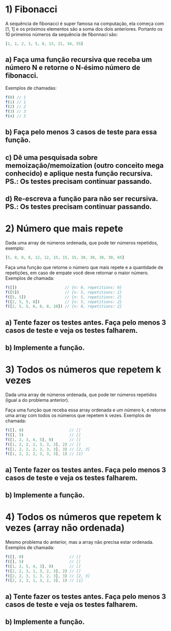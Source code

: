 # 1) Fibonacci
A sequência de fibonacci é super famosa na computação, ela começa com [1, 1] e os próximos elementos são a soma dos dois anteriores. Portanto os 10 primeiros números da sequência de fibonnaci são:

```javascript
[1, 1, 2, 3, 5, 8, 13, 21, 34, 55]
```

## a) Faça uma função recursiva que receba um número N e retorne o N-ésimo número de fibonacci.
Exemplos de chamadas:
```javascript
f(0) // 1
f(1) // 1
f(2) // 2
f(3) // 3
f(4) // 5
```

## b) Faça pelo menos 3 casos de teste para essa função.

## c) Dê uma pesquisada sobre memoização/memoization (outro conceito mega conhecido) e aplique nesta função recursiva. PS.: Os testes precisam continuar passando.

## d) Re-escreva a função para não ser recursiva. PS.: Os testes precisam continuar passando.




# 2) Número que mais repete
Dada uma array de números ordenada, que pode ter números repetidos, exemplo:
```javascript
[5, 8, 8, 8, 12, 12, 15, 15, 15, 30, 30, 30, 30, 65]
```

Faça uma função que retorne o número que mais repete e a quantidade de repetições, em caso de empate você deve retornar o maior número.
Exemplos de chamada:
```javascript
f([])                     // {n: 0, repetitions: 0}
f([5])                    // {n: 5, repetitions: 1}
f([5, 5])                 // {n: 5, repetitions: 2}
f([2, 5, 5, 8])           // {n: 5, repetitions: 2}
f([2, 5, 5, 6, 8, 8, 10]) // {n: 8, repetitions: 2}
```

## a) Tente fazer os testes antes. Faça pelo menos 3 casos de teste e veja os testes falharem.

## b) Implemente a função.




# 3) Todos os números que repetem k vezes
Dada uma array de números ordenada, que pode ter números repetidos (igual a do problema anterior).

Faça uma função que receba essa array ordenada e um número k, e retorne uma array com todos os números que repetem k vezes.
Exemplos de chamada:
```javascript
f([], 0)                    // []
f([], 5)                    // []
f([1, 2, 3, 4, 5], 0)       // []
f([1, 2, 2, 2, 3, 3, 3], 2) // []
f([1, 2, 2, 2, 3, 3, 3], 3) // [2, 3]
f([1, 2, 2, 2, 3, 3, 3], 1) // [1]
```

## a) Tente fazer os testes antes. Faça pelo menos 3 casos de teste e veja os testes falharem.

## b) Implemente a função.


# 4) Todos os números que repetem k vezes (array não ordenada)
Mesmo problema do anterior, mas a array não precisa estar ordenada.
Exemplos de chamada:
```javascript
f([], 0)                    // []
f([], 5)                    // []
f([1, 2, 5, 4, 3], 0)       // []
f([2, 2, 3, 1, 3, 2, 3], 2) // []
f([2, 2, 3, 1, 3, 2, 3], 3) // [2, 3]
f([2, 2, 3, 1, 3, 2, 3], 1) // [1]
```

## a) Tente fazer os testes antes. Faça pelo menos 3 casos de teste e veja os testes falharem.

## b) Implemente a função.

